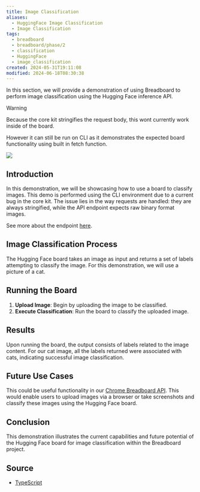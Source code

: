 ```yaml
---
title: Image Classification
aliases:
  - HuggingFace Image Classification
  - Image Classification
tags:
  - breadboard
  - breadboard/phase/2
  - classification
  - HuggingFace
  - image_classification
created: 2024-05-31T19:11:08
modified: 2024-06-18T08:30:38
---
```


In this section, we will provide a demonstration of using Breadboard to perform image classification using the Hugging Face inference API.

> [!WARNING]
> Because the core kit stringifies the request body, this wont currently work inside of the board.
>
> However it can still be run on CLI as it demonstrates the expected board functionality using built in fetch function.

![](https://youtu.be/6XrJgXb4gsU)

## Introduction

In this demonstration, we will be showcasing how to use a board to classify images. This demo is performed using the CLI environment due to a current bug in the core kit. The issue lies in the way requests are handled: they are always stringified, while the API endpoint expects raw binary format images.

See more about the endpoint [here](https://huggingface.co/docs/api-inference/detailed_parameters?code=js#image-classification-task).
 
## Image Classification Process

The Hugging Face board takes an image as input and returns a set of labels attempting to classify the image. For this demonstration, we will use a picture of a cat.

## Running the Board

1. **Upload Image**: Begin by uploading the image to be classified.
2. **Execute Classification**: Run the board to classify the uploaded image.

## Results

Upon running the board, the output consists of labels related to the image content. For our cat image, all the labels returned were associated with cats, indicating successful image classification.

## Future Use Cases

This could be useful functionality in our [Chrome Breadboard API](../Chrome%20Extension.md). This would enable users to upload images via a browser or take screenshots and classify these images using the Hugging Face board.

## Conclusion

This demonstration illustrates the current capabilities and future potential of the Hugging Face board for image classification within the Breadboard project.

## Source

- [TypeScript](https://github.com/ExaDev/breadboard-examples/blob/main/src/examples/image-classification-no-core-kit/index.ts)

<!--
### Breadboard Web

[Open in Breadboard Web](https://breadboard-ai.web.app/?board=https://raw.githubusercontent.com/ExaDev/breadboard-examples/main/src/examples/image-classification/graph.json)

### Preview Mode

<iframe src="https://breadboard-ai.web.app/?board=https://raw.githubusercontent.com/ExaDev/breadboard-examples/main/src/examples/image-classification/graph.json&embed" style="width: 100%; height: 500px; border: 0;"></iframe>

### Edit Mode

<iframe src="https://breadboard-ai.web.app/?board=https://raw.githubusercontent.com/ExaDev/breadboard-examples/main/src/examples/image-classification/graph.json" style="width: 100%; height: 500px; border: 0;"></iframe>
-->
